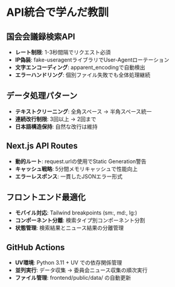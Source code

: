 # API統合で学んだ教訓

## 国会会議録検索API
- **レート制限**: 1-3秒間隔でリクエスト必須
- **IP偽装**: fake-useragentライブラリでUser-Agentローテーション
- **文字エンコーディング**: apparent_encodingで自動検出
- **エラーハンドリング**: 個別ファイル失敗でも全体処理継続

## データ処理パターン
- **テキストクリーニング**: 全角スペース → 半角スペース統一
- **連続改行制限**: 3回以上 → 2回まで
- **日本語構造保持**: 自然な改行は維持

## Next.js API Routes
- **動的ルート**: request.urlの使用でStatic Generation警告
- **キャッシュ戦略**: 5分間メモリキャッシュで性能向上
- **エラーレスポンス**: 一貫したJSONエラー形式

## フロントエンド最適化
- **モバイル対応**: Tailwind breakpoints (sm:, md:, lg:)
- **コンポーネント分離**: 検索タイプ別コンポーネント分割
- **状態管理**: 検索結果とニュース結果の分離管理

## GitHub Actions
- **UV環境**: Python 3.11 + UV での依存関係管理
- **並列実行**: データ収集 → 委員会ニュース収集の順次実行
- **ファイル管理**: frontend/public/data/ の自動更新